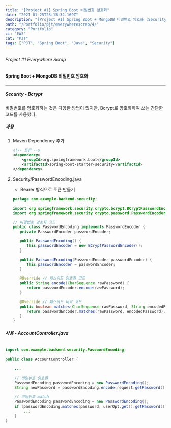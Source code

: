 ```yaml
---
title: "[Project #1] Spring Boot 비밀번호 암호화"
date: "2021-01-25T23:15:32.169Z"
description: "[Project #1] Spring Boot + MongoDB 비밀번호 암호화 (Security)"
path: "/Portfolio/pjt/everywherescrap/4/"
category: "Portfolio"
ci: "EWS"
cat: "PJT"
tags: ["PJT", "Spring Boot", "Java", "Security"]
---
```




###### Project #1 Everywhere Scrap

#### Spring Boot + MongoDB 비밀번호 암호화

<hr />

##### Security - Bcrypt

비밀번호를 암호화하는 것은 다양한 방법이 있지만, Bcrypt로 암호화하여 쓰는 간단한 코드를 사용했다.



##### 과정

1. Maven Dependency 추가

   ```xml
   <!-- 토큰 -->
   <dependency>
       <groupId>org.springframework.boot</groupId>
       <artifactId>spring-boot-starter-security</artifactId>
   </dependency>
   ```
   
2. Security/PasswordEncoding.java

   * Bearer 방식으로 토큰 만들기

   ```java
   package com.example.backend.security;
   
   import org.springframework.security.crypto.bcrypt.BCryptPasswordEncoder;
   import org.springframework.security.crypto.password.PasswordEncoder;
   
   // 비밀번호 암호화 코드
   public class PasswordEncoding implements PasswordEncoder {
      private PasswordEncoder passwordEncoder;
   
      public PasswordEncoding() {
         this.passwordEncoder = new BCryptPasswordEncoder();
      }
   
      public PasswordEncoding(PasswordEncoder passwordEncoder) {
         this.passwordEncoder = passwordEncoder;
      }
   
      @Override	// 패스워드 암호화 코드
      public String encode(CharSequence rawPassword) {
         return passwordEncoder.encode(rawPassword);
      }
   
      @Override	// 패스워드 비교 코드
      public boolean matches(CharSequence rawPassword, String encodedPassword) {
         return passwordEncoder.matches(rawPassword, encodedPassword);
      }
   }
   ```

   

   

   

##### 사용 - AccountController.java

```java

import com.example.backend.security.PasswordEncoding;

public class AccountController {
    
    ...
        
    // 비밀번호 암호화
    PasswordEncoding passwordEncoding = new PasswordEncoding();
    String newPassword = passwordEncoding.encode(request.getPassword());

    // 비밀번호 match
    PasswordEncoding passwordEncoding = new PasswordEncoding();
    if (passwordEncoding.matches(password, userOpt.get().getPassword())) {
        ...
    }
}
```



